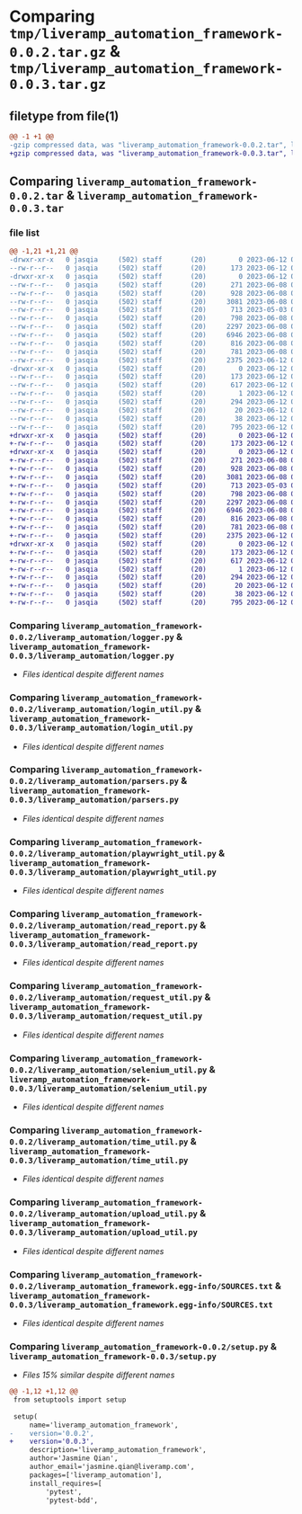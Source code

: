 # Comparing `tmp/liveramp_automation_framework-0.0.2.tar.gz` & `tmp/liveramp_automation_framework-0.0.3.tar.gz`

## filetype from file(1)

```diff
@@ -1 +1 @@
-gzip compressed data, was "liveramp_automation_framework-0.0.2.tar", last modified: Mon Jun 12 01:57:44 2023, max compression
+gzip compressed data, was "liveramp_automation_framework-0.0.3.tar", last modified: Mon Jun 12 02:27:10 2023, max compression
```

## Comparing `liveramp_automation_framework-0.0.2.tar` & `liveramp_automation_framework-0.0.3.tar`

### file list

```diff
@@ -1,21 +1,21 @@
-drwxr-xr-x   0 jasqia     (502) staff       (20)        0 2023-06-12 01:57:44.262161 liveramp_automation_framework-0.0.2/
--rw-r--r--   0 jasqia     (502) staff       (20)      173 2023-06-12 01:57:44.261477 liveramp_automation_framework-0.0.2/PKG-INFO
-drwxr-xr-x   0 jasqia     (502) staff       (20)        0 2023-06-12 01:57:44.254862 liveramp_automation_framework-0.0.2/liveramp_automation/
--rw-r--r--   0 jasqia     (502) staff       (20)      271 2023-06-08 08:16:59.000000 liveramp_automation_framework-0.0.2/liveramp_automation/allure_util.py
--rw-r--r--   0 jasqia     (502) staff       (20)      928 2023-06-08 08:26:48.000000 liveramp_automation_framework-0.0.2/liveramp_automation/logger.py
--rw-r--r--   0 jasqia     (502) staff       (20)     3081 2023-06-08 08:34:38.000000 liveramp_automation_framework-0.0.2/liveramp_automation/login_util.py
--rw-r--r--   0 jasqia     (502) staff       (20)      713 2023-05-03 08:30:53.000000 liveramp_automation_framework-0.0.2/liveramp_automation/parsers.py
--rw-r--r--   0 jasqia     (502) staff       (20)      798 2023-06-08 08:30:02.000000 liveramp_automation_framework-0.0.2/liveramp_automation/playwright_util.py
--rw-r--r--   0 jasqia     (502) staff       (20)     2297 2023-06-08 08:26:48.000000 liveramp_automation_framework-0.0.2/liveramp_automation/read_report.py
--rw-r--r--   0 jasqia     (502) staff       (20)     6946 2023-06-08 08:34:38.000000 liveramp_automation_framework-0.0.2/liveramp_automation/request_util.py
--rw-r--r--   0 jasqia     (502) staff       (20)      816 2023-06-08 08:34:38.000000 liveramp_automation_framework-0.0.2/liveramp_automation/selenium_util.py
--rw-r--r--   0 jasqia     (502) staff       (20)      781 2023-06-08 08:16:59.000000 liveramp_automation_framework-0.0.2/liveramp_automation/time_util.py
--rw-r--r--   0 jasqia     (502) staff       (20)     2375 2023-06-12 01:53:20.000000 liveramp_automation_framework-0.0.2/liveramp_automation/upload_util.py
-drwxr-xr-x   0 jasqia     (502) staff       (20)        0 2023-06-12 01:57:44.260430 liveramp_automation_framework-0.0.2/liveramp_automation_framework.egg-info/
--rw-r--r--   0 jasqia     (502) staff       (20)      173 2023-06-12 01:57:44.000000 liveramp_automation_framework-0.0.2/liveramp_automation_framework.egg-info/PKG-INFO
--rw-r--r--   0 jasqia     (502) staff       (20)      617 2023-06-12 01:57:44.000000 liveramp_automation_framework-0.0.2/liveramp_automation_framework.egg-info/SOURCES.txt
--rw-r--r--   0 jasqia     (502) staff       (20)        1 2023-06-12 01:57:44.000000 liveramp_automation_framework-0.0.2/liveramp_automation_framework.egg-info/dependency_links.txt
--rw-r--r--   0 jasqia     (502) staff       (20)      294 2023-06-12 01:57:44.000000 liveramp_automation_framework-0.0.2/liveramp_automation_framework.egg-info/requires.txt
--rw-r--r--   0 jasqia     (502) staff       (20)       20 2023-06-12 01:57:44.000000 liveramp_automation_framework-0.0.2/liveramp_automation_framework.egg-info/top_level.txt
--rw-r--r--   0 jasqia     (502) staff       (20)       38 2023-06-12 01:57:44.262404 liveramp_automation_framework-0.0.2/setup.cfg
--rw-r--r--   0 jasqia     (502) staff       (20)      795 2023-06-12 01:57:40.000000 liveramp_automation_framework-0.0.2/setup.py
+drwxr-xr-x   0 jasqia     (502) staff       (20)        0 2023-06-12 02:27:10.868607 liveramp_automation_framework-0.0.3/
+-rw-r--r--   0 jasqia     (502) staff       (20)      173 2023-06-12 02:27:10.868009 liveramp_automation_framework-0.0.3/PKG-INFO
+drwxr-xr-x   0 jasqia     (502) staff       (20)        0 2023-06-12 02:27:10.862047 liveramp_automation_framework-0.0.3/liveramp_automation/
+-rw-r--r--   0 jasqia     (502) staff       (20)      271 2023-06-08 08:16:59.000000 liveramp_automation_framework-0.0.3/liveramp_automation/allure_util.py
+-rw-r--r--   0 jasqia     (502) staff       (20)      928 2023-06-08 08:26:48.000000 liveramp_automation_framework-0.0.3/liveramp_automation/logger.py
+-rw-r--r--   0 jasqia     (502) staff       (20)     3081 2023-06-08 08:34:38.000000 liveramp_automation_framework-0.0.3/liveramp_automation/login_util.py
+-rw-r--r--   0 jasqia     (502) staff       (20)      713 2023-05-03 08:30:53.000000 liveramp_automation_framework-0.0.3/liveramp_automation/parsers.py
+-rw-r--r--   0 jasqia     (502) staff       (20)      798 2023-06-08 08:30:02.000000 liveramp_automation_framework-0.0.3/liveramp_automation/playwright_util.py
+-rw-r--r--   0 jasqia     (502) staff       (20)     2297 2023-06-08 08:26:48.000000 liveramp_automation_framework-0.0.3/liveramp_automation/read_report.py
+-rw-r--r--   0 jasqia     (502) staff       (20)     6946 2023-06-08 08:34:38.000000 liveramp_automation_framework-0.0.3/liveramp_automation/request_util.py
+-rw-r--r--   0 jasqia     (502) staff       (20)      816 2023-06-08 08:34:38.000000 liveramp_automation_framework-0.0.3/liveramp_automation/selenium_util.py
+-rw-r--r--   0 jasqia     (502) staff       (20)      781 2023-06-08 08:16:59.000000 liveramp_automation_framework-0.0.3/liveramp_automation/time_util.py
+-rw-r--r--   0 jasqia     (502) staff       (20)     2375 2023-06-12 01:53:20.000000 liveramp_automation_framework-0.0.3/liveramp_automation/upload_util.py
+drwxr-xr-x   0 jasqia     (502) staff       (20)        0 2023-06-12 02:27:10.867055 liveramp_automation_framework-0.0.3/liveramp_automation_framework.egg-info/
+-rw-r--r--   0 jasqia     (502) staff       (20)      173 2023-06-12 02:27:10.000000 liveramp_automation_framework-0.0.3/liveramp_automation_framework.egg-info/PKG-INFO
+-rw-r--r--   0 jasqia     (502) staff       (20)      617 2023-06-12 02:27:10.000000 liveramp_automation_framework-0.0.3/liveramp_automation_framework.egg-info/SOURCES.txt
+-rw-r--r--   0 jasqia     (502) staff       (20)        1 2023-06-12 02:27:10.000000 liveramp_automation_framework-0.0.3/liveramp_automation_framework.egg-info/dependency_links.txt
+-rw-r--r--   0 jasqia     (502) staff       (20)      294 2023-06-12 02:27:10.000000 liveramp_automation_framework-0.0.3/liveramp_automation_framework.egg-info/requires.txt
+-rw-r--r--   0 jasqia     (502) staff       (20)       20 2023-06-12 02:27:10.000000 liveramp_automation_framework-0.0.3/liveramp_automation_framework.egg-info/top_level.txt
+-rw-r--r--   0 jasqia     (502) staff       (20)       38 2023-06-12 02:27:10.868762 liveramp_automation_framework-0.0.3/setup.cfg
+-rw-r--r--   0 jasqia     (502) staff       (20)      795 2023-06-12 02:27:07.000000 liveramp_automation_framework-0.0.3/setup.py
```

### Comparing `liveramp_automation_framework-0.0.2/liveramp_automation/logger.py` & `liveramp_automation_framework-0.0.3/liveramp_automation/logger.py`

 * *Files identical despite different names*

### Comparing `liveramp_automation_framework-0.0.2/liveramp_automation/login_util.py` & `liveramp_automation_framework-0.0.3/liveramp_automation/login_util.py`

 * *Files identical despite different names*

### Comparing `liveramp_automation_framework-0.0.2/liveramp_automation/parsers.py` & `liveramp_automation_framework-0.0.3/liveramp_automation/parsers.py`

 * *Files identical despite different names*

### Comparing `liveramp_automation_framework-0.0.2/liveramp_automation/playwright_util.py` & `liveramp_automation_framework-0.0.3/liveramp_automation/playwright_util.py`

 * *Files identical despite different names*

### Comparing `liveramp_automation_framework-0.0.2/liveramp_automation/read_report.py` & `liveramp_automation_framework-0.0.3/liveramp_automation/read_report.py`

 * *Files identical despite different names*

### Comparing `liveramp_automation_framework-0.0.2/liveramp_automation/request_util.py` & `liveramp_automation_framework-0.0.3/liveramp_automation/request_util.py`

 * *Files identical despite different names*

### Comparing `liveramp_automation_framework-0.0.2/liveramp_automation/selenium_util.py` & `liveramp_automation_framework-0.0.3/liveramp_automation/selenium_util.py`

 * *Files identical despite different names*

### Comparing `liveramp_automation_framework-0.0.2/liveramp_automation/time_util.py` & `liveramp_automation_framework-0.0.3/liveramp_automation/time_util.py`

 * *Files identical despite different names*

### Comparing `liveramp_automation_framework-0.0.2/liveramp_automation/upload_util.py` & `liveramp_automation_framework-0.0.3/liveramp_automation/upload_util.py`

 * *Files identical despite different names*

### Comparing `liveramp_automation_framework-0.0.2/liveramp_automation_framework.egg-info/SOURCES.txt` & `liveramp_automation_framework-0.0.3/liveramp_automation_framework.egg-info/SOURCES.txt`

 * *Files identical despite different names*

### Comparing `liveramp_automation_framework-0.0.2/setup.py` & `liveramp_automation_framework-0.0.3/setup.py`

 * *Files 15% similar despite different names*

```diff
@@ -1,12 +1,12 @@
 from setuptools import setup
 
 setup(
     name='liveramp_automation_framework',
-    version='0.0.2',
+    version='0.0.3',
     description='liveramp_automation_framework',
     author='Jasmine Qian',
     author_email='jasmine.qian@liveramp.com',
     packages=['liveramp_automation'],
     install_requires=[
         'pytest',
         'pytest-bdd',
```

